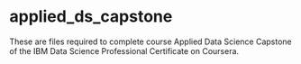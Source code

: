 # applied_ds_capstone
These are files required to complete course Applied Data Science Capstone of the IBM Data Science Professional Certificate on Coursera. 
